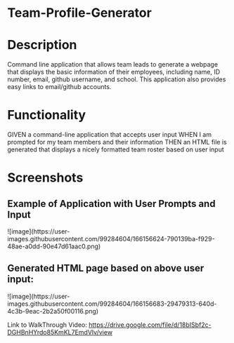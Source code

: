 # Team-Profile-Generator

<h1> Description </h1>

Command line application that allows team leads to generate a webpage that displays the basic information of their employees, including name, ID number, email, github username, and school. This application also provides easy links to email/github accounts. 

<h1> Functionality </h1>

GIVEN a command-line application that accepts user input
WHEN I am prompted for my team members and their information
THEN an HTML file is generated that displays a nicely formatted team roster based on user input

<h1> Screenshots </h1>

<h2> Example of Application with User Prompts and Input </h2>
![image](https://user-images.githubusercontent.com/99284604/166156624-790139ba-f929-48ae-a0dd-90e47d61aac0.png)

<h2> Generated HTML page based on above user input: </h2>
![image](https://user-images.githubusercontent.com/99284604/166156683-29479313-640d-4c3b-9eac-2b2a50f00116.png)


Link to WalkThrough Video: https://drive.google.com/file/d/18bISbf2c-DGHBnHYrdo85KmKL7EmdVIv/view
